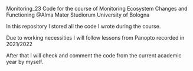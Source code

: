 Monitoring_23
Code for the course of Monitoring Ecosystem Changes and Functioning @Alma Mater Studiorum University of Bologna

In this repository I stored all the code I wrote during the course.

Due to working necessities I will follow lessons from Panopto recorded in 2021/2022

After that I will check and comment the code from the current academic year by myself.
